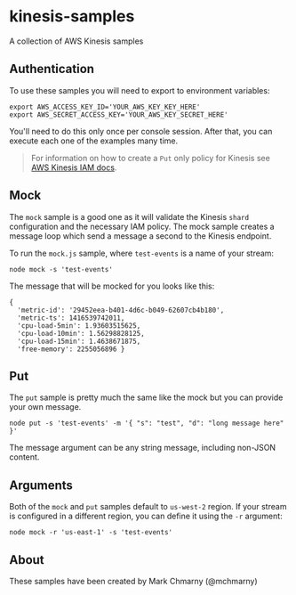 # kinesis-samples

A collection of AWS Kinesis samples

## Authentication 

To use these samples you will need to export to environment variables:

```
export AWS_ACCESS_KEY_ID='YOUR_AWS_KEY_KEY_HERE'
export AWS_SECRET_ACCESS_KEY='YOUR_AWS_KEY_SECRET_HERE'
```

You'll need to do this only once per console session. After that, you can execute each one of the examples many time.

> For information on how to create a `Put` only policy for Kinesis see [AWS Kinesis IAM docs](https://docs.aws.amazon.com/kinesis/latest/dev/kinesis-using-iam.html).

## Mock

The `mock` sample is a good one as it will validate the Kinesis `shard` configuration and the necessary IAM policy. The mock sample creates a message loop which send a message a second to the Kinesis endpoint. 

To run the `mock.js` sample, where `test-events` is a name of your stream:

```
node mock -s 'test-events'
```

The message that will be mocked for you looks like this:

```
{ 
  'metric-id': '29452eea-b401-4d6c-b049-62607cb4b180',
  'metric-ts': 1416539742011,
  'cpu-load-5min': 1.93603515625,
  'cpu-load-10min': 1.56298828125,
  'cpu-load-15min': 1.4638671875,
  'free-memory': 2255056896 }
```

## Put

The `put` sample is pretty much the same like the mock but you can provide your own message. 

```
node put -s 'test-events' -m '{ "s": "test", "d": "long message here" }'
```

The message argument can be any string message, including non-JSON content.

## Arguments 

Both of the `mock` and `put` samples default to `us-west-2` region. If your stream is configured in a different region, you can define it using the `-r` argument:

```
node mock -r 'us-east-1' -s 'test-events'
```

## About

These samples have been created by Mark Chmarny (@mchmarny)






